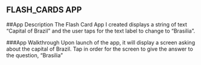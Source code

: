 ## FLASH_CARDS APP

##App Description
The Flash Card App I created displays a string of text “Capital of Brazil” and the user taps for the text label to change to “Brasilia”.

###App Walkthrough
Upon launch of the app, it will display a screen asking about the capital of Brazil. Tap in order for the screen to give the answer to the question, “Brasilia”
